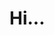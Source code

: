 # Hi...

<!---
D-Chandrahas/D-Chandrahas is a ✨ special ✨ repository because its `README.md` (this file) appears on your GitHub profile.
You can click the Preview link to take a look at your changes.
--->

